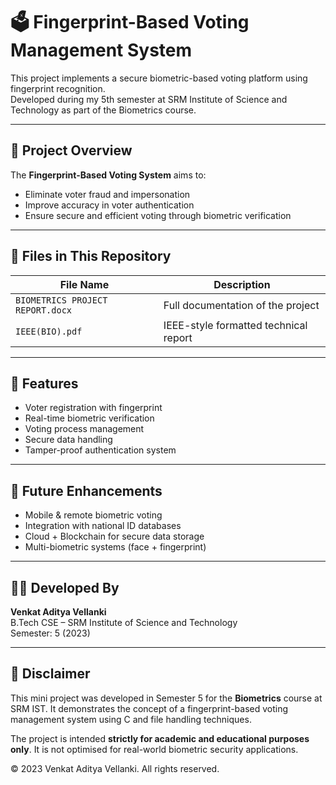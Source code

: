 # 🗳️ Fingerprint-Based Voting Management System

This project implements a secure biometric-based voting platform using fingerprint recognition.  
Developed during my 5th semester at SRM Institute of Science and Technology as part of the Biometrics course.

---

## 🧠 Project Overview

The **Fingerprint-Based Voting System** aims to:
- Eliminate voter fraud and impersonation
- Improve accuracy in voter authentication
- Ensure secure and efficient voting through biometric verification

---

## 📁 Files in This Repository

| File Name                 | Description                             |
|--------------------------|-----------------------------------------|
| `BIOMETRICS PROJECT REPORT.docx` | Full documentation of the project       |
| `IEEE(BIO).pdf`          | IEEE-style formatted technical report   |

---

## 📝 Features

- Voter registration with fingerprint
- Real-time biometric verification
- Voting process management
- Secure data handling
- Tamper-proof authentication system

---

## 🔮 Future Enhancements

- Mobile & remote biometric voting
- Integration with national ID databases
- Cloud + Blockchain for secure data storage
- Multi-biometric systems (face + fingerprint)

---

## 👨‍💻 Developed By

**Venkat Aditya Vellanki**  
B.Tech CSE – SRM Institute of Science and Technology  
Semester: 5 (2023)

---

## 📄 Disclaimer

This mini project was developed in Semester 5 for the **Biometrics** course at SRM IST. It demonstrates the concept of a fingerprint-based voting management system using C and file handling techniques.

The project is intended **strictly for academic and educational purposes only**. It is not optimised for real-world biometric security applications.

© 2023 Venkat Aditya Vellanki. All rights reserved.

